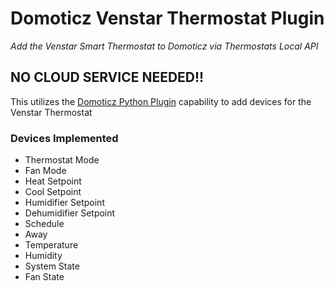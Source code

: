 # Domoticz Venstar Thermostat Plugin
*Add the Venstar Smart Thermostat to Domoticz via Thermostats Local API*

## NO CLOUD SERVICE NEEDED!!

This utilizes the [Domoticz Python Plugin](https://www.domoticz.com/wiki/Developing_a_Python_plugin) capability to add devices for the Venstar Thermostat

### Devices Implemented
- Thermostat Mode
- Fan Mode
- Heat Setpoint
- Cool Setpoint
- Humidifier Setpoint
- Dehumidifier Setpoint
- Schedule
- Away
- Temperature
- Humidity
- System State
- Fan State

